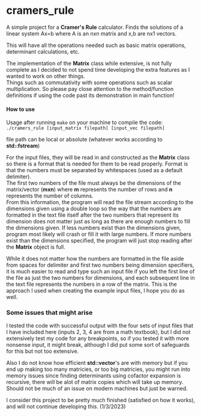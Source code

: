 # cramers_rule
A simple project for a **Cramer's Rule** calculator. Finds the solutions of a linear system Ax=b where A is an nxn matrix and x,b are nx1 vectors.

This will have all the operations needed such as basic matrix operations, determinant calculations, etc.  

The implementation of the **Matrix** class while extensive, is not fully complete as I decided to not spend time developing the extra features as I wanted to work on other things.  
Things such as commutativity with some operations such as scalar multiplication. So please pay close attention to the method/function definitions if using the code past its demonstration in main function!  

#### How to use
Usage after running `make` on your machine to compile the code:  
`./cramers_rule [input_matrix filepath] [input_vec filepath]`  
  
file path can be local or absolute (whatever works according to **std::fstream**)  
  
For the input files, they will be read in and constructed as the **Matrix** class so there is a format that is needed for them to be read properly. Format is that the numbers must be separated by whitespaces (used as a default delimiter).  
The first two numbers of the file must always be the dimensions of the matrix/vector (**mxn**) where **m** represents the number of rows and **n** represents the  number of columns.  
From this information, the program will read the file stream according to the dimensions given using a double loop so the way that the numbers are formatted in the text file itself after the two numbers that represent its dimension does not matter just as long as there are enough numbers to fill the dimensions given. If less numbers exist than the dimensions given, program most likely will crash or fill it with large numbers. If more numbers exist than the dimensions specified, the program will just stop reading after the **Matrix** object is full.  
  
While it does not matter how the numbers are formatted in the file aside from spaces for delimiter and first two numbers being dimension specifiers, it is much easier to read and type such an input file if you left the first line of the file as just the two numbers for dimensions, and each subsequent line in the text file represents the numbers in a row of the matrix. This is the approach I used when creating the example input files, I hope you do as well.  
  
### Some issues that might arise  
I tested the code with successful output with the four sets of input files that I have included here (inputs 2, 3, 4 are from a math textbook), but I did not extensively test my code for any breakpoints, so if you tested it with more nonsense input, it might break, although I did put some sort of safeguards for this but not too extensive.  
  
Also I do not know how efficient **std::vector**'s are with memory but if you end up making too many matricies, or too big matricies, you might run into memory issues since finding determinants using cofactor expansion is recursive, there will be alot of matrix copies which will take up memory.  
Should not be much of an issue on modern machines but just be warned.  

I consider this project to be pretty much finished (satisfied on how it works), and will not continue developing this. (1/3/2023)
